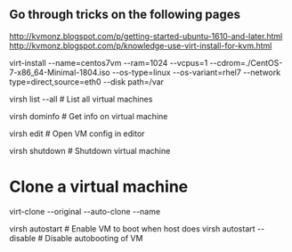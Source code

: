 ## Go through tricks on the following pages
http://kvmonz.blogspot.com/p/getting-started-ubuntu-1610-and-later.html
http://kvmonz.blogspot.com/p/knowledge-use-virt-install-for-kvm.html


virt-install --name=centos7vm --ram=1024 --vcpus=1 --cdrom=./CentOS-7-x86_64-Minimal-1804.iso --os-type=linux --os-variant=rhel7 --network type=direct,source=eth0 --disk path=/var

virsh list --all            # List all virtual machines

virsh dominfo <vm-name>     # Get info on virtual machine

virsh edit <vm-name>        # Open VM config in editor

virsh shutdown <vm-name>    # Shutdown virtual machine


# Clone a virtual machine
virt-clone --original <source-vm-name> --auto-clone --name <target-vm-name>

virsh autostart <vm-name>             # Enable VM to boot when host does 
virsh autostart --disable <vm-name>   # Disable autobooting of VM
